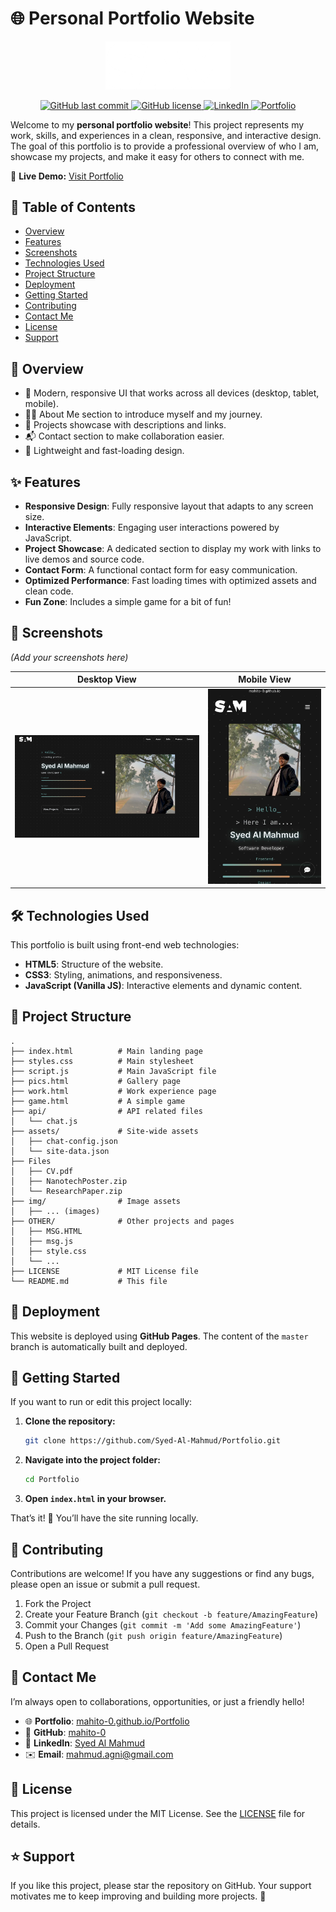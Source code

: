 # 🌐 Personal Portfolio Website

<p align="center">
  <img src="img/logo.png" alt="Project Logo" width="200">
</p>

<p align="center">
  <a href="https://github.com/Syed-Al-Mahmud/Portfolio/commits/master">
    <img src="https://img.shields.io/github/last-commit/Syed-Al-Mahmud/Portfolio" alt="GitHub last commit">
  </a>
  <a href="https://github.com/Syed-Al-Mahmud/Portfolio/blob/master/LICENSE">
    <img src="https://img.shields.io/github/license/Syed-Al-Mahmud/Portfolio" alt="GitHub license">
  </a>
  <a href="https://www.linkedin.com/in/syed-al-mahmud-45a671296/">
    <img src="https://img.shields.io/badge/LinkedIn-Syed%20Al%20Mahmud-blue" alt="LinkedIn">
  </a>
  <a href="https://syed-al-mahmud.github.io/Portfolio/">
    <img src="https://img.shields.io/badge/Portfolio-Live%20Demo-brightgreen" alt="Portfolio">
  </a>
</p>

Welcome to my **personal portfolio website**! This project represents my work, skills, and experiences in a clean, responsive, and interactive design. The goal of this portfolio is to provide a professional overview of who I am, showcase my projects, and make it easy for others to connect with me.

🔗 **Live Demo:** [Visit Portfolio](https://Syed-Al-Mahmud.github.io/Portfolio/)

## 📜 Table of Contents
- [Overview](#-overview)
- [Features](#-features)
- [Screenshots](#-screenshots)
- [Technologies Used](#-technologies-used)
- [Project Structure](#-project-structure)
- [Deployment](#-deployment)
- [Getting Started](#-getting-started)
- [Contributing](#-contributing)
- [Contact Me](#-contact-me)
- [License](#-license)
- [Support](#-support)

## 📌 Overview
- 🎨 Modern, responsive UI that works across all devices (desktop, tablet, mobile).
- 👨‍💻 About Me section to introduce myself and my journey.
- 💼 Projects showcase with descriptions and links.
- 📬 Contact section to make collaboration easier.
- 🚀 Lightweight and fast-loading design.

## ✨ Features
- **Responsive Design**: Fully responsive layout that adapts to any screen size.
- **Interactive Elements**: Engaging user interactions powered by JavaScript.
- **Project Showcase**: A dedicated section to display my work with links to live demos and source code.
- **Contact Form**: A functional contact form for easy communication.
- **Optimized Performance**: Fast loading times with optimized assets and clean code.
- **Fun Zone**: Includes a simple game for a bit of fun!

## 📸 Screenshots
*(Add your screenshots here)*

| Desktop View | Mobile View |
|--------------|-------------|
| ![Desktop Screenshot](img/proimg.png) | ![Mobile Screenshot](img/mobile.jpg) |

## 🛠️ Technologies Used
This portfolio is built using front-end web technologies:

- **HTML5**: Structure of the website.
- **CSS3**: Styling, animations, and responsiveness.
- **JavaScript (Vanilla JS)**: Interactive elements and dynamic content.

## 📂 Project Structure
```
.
├── index.html          # Main landing page
├── styles.css          # Main stylesheet
├── script.js           # Main JavaScript file
├── pics.html           # Gallery page
├── work.html           # Work experience page
├── game.html           # A simple game
├── api/                # API related files
│   └── chat.js
├── assets/             # Site-wide assets
│   ├── chat-config.json
│   └── site-data.json
├── Files
│   ├── CV.pdf
│   ├── NanotechPoster.zip
│   └── ResearchPaper.zip
├── img/                # Image assets
│   ├── ... (images)
├── OTHER/              # Other projects and pages
│   ├── MSG.HTML
│   ├── msg.js
│   ├── style.css
│   └── ...
├── LICENSE             # MIT License file
└── README.md           # This file
```

## 🚀 Deployment
This website is deployed using **GitHub Pages**. The content of the `master` branch is automatically built and deployed.

## 🏁 Getting Started

If you want to run or edit this project locally:

1. **Clone the repository:**
   ```bash
   git clone https://github.com/Syed-Al-Mahmud/Portfolio.git
   ```
2. **Navigate into the project folder:**
    ```bash
    cd Portfolio
    ```
3. **Open `index.html` in your browser.**

That’s it! 🎉 You’ll have the site running locally.

## 🤝 Contributing

Contributions are welcome! If you have any suggestions or find any bugs, please open an issue or submit a pull request. 

1. Fork the Project
2. Create your Feature Branch (`git checkout -b feature/AmazingFeature`)
3. Commit your Changes (`git commit -m 'Add some AmazingFeature'`)
4. Push to the Branch (`git push origin feature/AmazingFeature`)
5. Open a Pull Request

## 📧 Contact Me
I’m always open to collaborations, opportunities, or just a friendly hello!

- 🌐 **Portfolio**: [mahito-0.github.io/Portfolio](https://mahito-0.github.io/Portfolio/)
- 🐙 **GitHub**: [mahito-0](https://github.com/mahito-0)
- 💼 **LinkedIn**: [Syed Al Mahmud](https://www.linkedin.com/in/syed-al-mahmud-45a671296/)
- ✉️ **Email**: [mahmud.agni@gmail.com](mailto:mahmud.agni@gmail.com)

## 📄 License
This project is licensed under the MIT License. See the [LICENSE](LICENSE) file for details.

## ⭐ Support
If you like this project, please star the repository on GitHub.
Your support motivates me to keep improving and building more projects. 🚀
